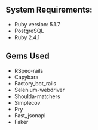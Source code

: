 ## System Requirements:
* Ruby version: 5.1.7
* PostgreSQL
* Ruby 2.4.1

## Gems Used
* RSpec-rails
* Capybara
* Factory_bot_rails
* Selenium-webdriver
* Shoulda-matchers
* Simplecov
* Pry
* Fast_jsonapi
* Faker
